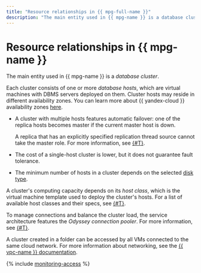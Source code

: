 ```yaml
---
title: "Resource relationships in {{ mpg-full-name }}"
description: "The main entity used in {{ mpg-name }} is a database cluster. Each cluster consists of one or more database hosts, which are virtual machines with DBMS servers deployed on them. Cluster hosts may reside in different availability zones. A cluster with multiple hosts features automatic failover: one of the replica hosts becomes master if the current master host is down."
---
```


# Resource relationships in {{ mpg-name }}

The main entity used in {{ mpg-name }} is a _database cluster_.

Each cluster consists of one or more _database hosts_, which are virtual machines with DBMS servers deployed on them. Cluster hosts may reside in different availability zones. You can learn more about {{ yandex-cloud }} availability zones [here](../../overview/concepts/geo-scope.md).

* A cluster with multiple hosts features automatic failover: one of the replica hosts becomes master if the current master host is down.

   A replica that has an explicitly specified replication thread source cannot take the master role. For more information, see [{#T}](replication.md).

* The cost of a single-host cluster is lower, but it does not guarantee fault tolerance.

* The minimum number of hosts in a cluster depends on the selected [disk type](storage.md).

A cluster's computing capacity depends on its _host class_, which is the virtual machine template used to deploy the cluster's hosts. For a list of available host classes and their specs, see [{#T}](instance-types.md).

To manage connections and balance the cluster load, the service architecture features the _Odyssey connection pooler_. For more information, see [{#T}](pooling.md).


A cluster created in a folder can be accessed by all VMs connected to the same cloud network. For more information about networking, see the [{{ vpc-name }} documentation](../../vpc/).


{% include [monitoring-access](../../_includes/mdb/monitoring-access.md) %}
